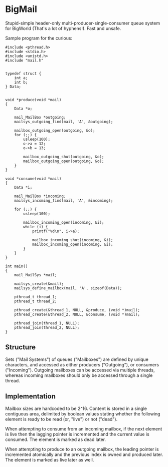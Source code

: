 # BigMail
Stupid-simple header-only multi-producer-single-consumer queue system 
for BigWorld (That's a lot of hyphens!). Fast and unsafe.

Sample program for the curious:
```
#include <pthread.h>
#include <stdio.h>
#include <unistd.h>
#include "mail.h"


typedef struct {
    int a;
    int b;
} Data;


void *produce(void *mail)
{
    Data *o;

    mail_MailBox *outgoing;
    mailsys_outgoing_find(mail, 'A', &outgoing);

    mailbox_outgoing_open(outgoing, &o);
    for (;;) {
        usleep(100);
        o->a = 12;
        o->b = 13;

        mailbox_outgoing_shut(outgoing, &o);
        mailbox_outgoing_open(outgoing, &o);
    }
}

void *consume(void *mail)
{
    Data *i;

    mail_MailBox *incoming;
    mailsys_incoming_find(mail, 'A', &incoming);

    for (;;) {
        usleep(100);

        mailbox_incoming_open(incoming, &i);
        while (i) {
            printf("%d\n", i->a);

            mailbox_incoming_shut(incoming, &i);
            mailbox_incoming_open(incoming, &i);
        }
    }
}

int main()
{
    mail_MailSys *mail;

    mailsys_create(&mail);
    mailsys_define_mailbox(mail, 'A', sizeof(Data));

    pthread_t thread_1;
    pthread_t thread_2;

    pthread_create(&thread_1, NULL, &produce, (void *)mail);
    pthread_create(&thread_2, NULL, &consume, (void *)mail);

    pthread_join(thread_1, NULL);
    pthread_join(thread_2, NULL);
}
```

## Structure
Sets ("Mail Systems") of queues ("Mailboxes") are defined by unique 
characters, and accessed as either producers ("Outgoing"), or consumers
("Incoming"). Outgoing mailboxes can be accessed via multiple threads,
whereas incoming mailboxes should only be accessed through a single
thread.

## Implementation
Mailbox sizes are hardcoded to be 2^16. Content is stored in a single
contiguous area, delimited by boolean values stating whether the 
following element is ready to be read (or, "live") or not ("dead").

When attempting to consume from an incoming mailbox, if the next
element is live then the lagging pointer is incremented and the current
value is consumed. The element is marked as dead later.

When attempting to produce to an outgoing mailbox, the leading pointer
is incremented atomically and the previous index is owned and produced
later. The element is marked as live later as well.
